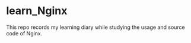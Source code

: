 # learn_Nginx
This repo records my learning diary while studying the usage and source code of Nginx.
